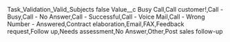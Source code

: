 <?xml version="1.0" encoding="UTF-8"?>
<CustomMetadata xmlns="http://soap.sforce.com/2006/04/metadata" xmlns:xsi="http://www.w3.org/2001/XMLSchema-instance" xmlns:xsd="http://www.w3.org/2001/XMLSchema">
    <label>Task_Validation_Valid_Subjects</label>
    <protected>false</protected>
    <values>
        <field>Value__c</field>
        <value xsi:type="xsd:string">Busy Call,Call customer!,Call - Busy,Call - No Answer,Call - Successful,Call - Voice Mail,Call - Wrong Number - Answered,Contract elaboration,Email,FAX,Feedback request,Follow up,Needs assessment,No Answer,Other,Post sales follow-up</value>
    </values>
</CustomMetadata>
